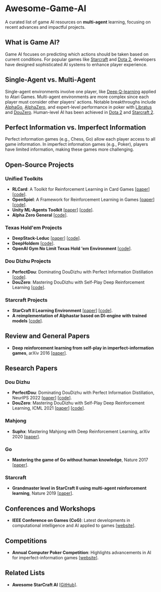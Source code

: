 # Awesome-Game-AI

A curated list of game AI resources on **multi-agent** learning, focusing on recent advances and impactful projects.

## What is Game AI?

Game AI focuses on predicting which actions should be taken based on current conditions. For popular games like [Starcraft](https://en.wikipedia.org/wiki/StarCraft) and [Dota 2](https://en.wikipedia.org/wiki/Dota_2), developers have designed sophisticated AI systems to enhance player experience.

## Single-Agent vs. Multi-Agent

Single-agent environments involve one player, like [Deep Q-learning](https://www.nature.com/articles/nature14236) applied to Atari Games. Multi-agent environments are more complex since each player must consider other players' actions. Notable breakthroughs include [AlphaGo](https://en.wikipedia.org/wiki/AlphaGo), [AlphaZero](https://deepmind.com/blog/article/alphazero-shedding-new-light-grand-games-chess-shogi-and-go), and expert-level performance in poker with [Libratus](https://science.sciencemag.org/content/359/6374/418) and [DouZero](https://github.com/kwai/DouZero). Human-level AI has been achieved in [Dota 2](https://openai.com/five/) and [Starcraft 2](https://deepmind.com/blog/article/alphastar-mastering-real-time-strategy-game-starcraft-ii).

## Perfect Information vs. Imperfect Information

Perfect information games (e.g., Chess, Go) allow each player access to all game information. In imperfect information games (e.g., Poker), players have limited information, making these games more challenging.

## Open-Source Projects

### Unified Toolkits
- **RLCard**: A Toolkit for Reinforcement Learning in Card Games [[paper](https://arxiv.org/abs/1910.04376)] [[code](https://github.com/datamllab/rlcard)].
- **OpenSpiel**: A Framework for Reinforcement Learning in Games [[paper](https://arxiv.org/abs/1908.09453)] [[code](https://github.com/deepmind/open_spiel)].
- **Unity ML-Agents Toolkit** [[paper](https://arxiv.org/abs/1809.02627)] [[code](https://github.com/Unity-Technologies/ml-agents)].
- **Alpha Zero General** [[code](https://github.com/suragnair/alpha-zero-general)].

### Texas Hold'em Projects
- **DeepStack-Leduc** [[paper](https://arxiv.org/abs/1701.01724)] [[code](https://github.com/lifrordi/DeepStack-Leduc)].
- **DeepHoldem** [[code](https://github.com/happypepper/DeepHoldem)].
- **OpenAI Gym No Limit Texas Hold 'em Environment** [[code](https://github.com/wenkesj/holdem)].

### Dou Dizhu Projects
- **PerfectDou**: Dominating DouDizhu with Perfect Information Distillation [[code](https://github.com/Netease-Games-AI-Lab-Guangzhou/PerfectDou)].
- **DouZero**: Mastering DouDizhu with Self-Play Deep Reinforcement Learning [[code](https://github.com/kwai/DouZero)].

### Starcraft Projects
- **StarCraft II Learning Environment** [[paper](https://arxiv.org/abs/1708.04782)] [[code](https://github.com/deepmind/pysc2)].
- **A reimplementation of Alphastar based on DI-engine with trained models** [[code](https://github.com/opendilab/DI-star)].

## Review and General Papers
- **Deep reinforcement learning from self-play in imperfect-information games**, arXiv 2016 [[paper](https://arxiv.org/pdf/1603.01121.pdf)].

## Research Papers

### Dou Dizhu
- **PerfectDou**: Dominating DouDizhu with Perfect Information Distillation, NeurIPS 2022 [[paper](https://arxiv.org/abs/2203.16406)] [[code](https://github.com/Netease-Games-AI-Lab-Guangzhou/PerfectDou)].
- **DouZero**: Mastering DouDizhu with Self-Play Deep Reinforcement Learning, ICML 2021 [[paper](https://arxiv.org/abs/2106.06135)] [[code](https://github.com/kwai/DouZero)].

### Mahjong
- **Suphx**: Mastering Mahjong with Deep Reinforcement Learning, arXiv 2020 [[paper](https://arxiv.org/abs/2003.13590)].

### Go
- **Mastering the game of Go without human knowledge**, Nature 2017 [[paper](https://www.nature.com/articles/nature24270)].

### Starcraft
- **Grandmaster level in StarCraft II using multi-agent reinforcement learning**, Nature 2019 [[paper](https://www.nature.com/articles/s41586-019-1724-z)].

## Conferences and Workshops
- **IEEE Conference on Games (CoG)**: Latest developments in computational intelligence and AI applied to games [[website](http://ieee-cog.org/2020/)].

## Competitions
- **Annual Computer Poker Competition**: Highlights advancements in AI for imperfect-information games [[website](http://www.computerpokercompetition.org/)].

## Related Lists
- **Awesome StarCraft AI** [[GitHub](https://github.com/SKTBrain/awesome-starcraftAI)].
